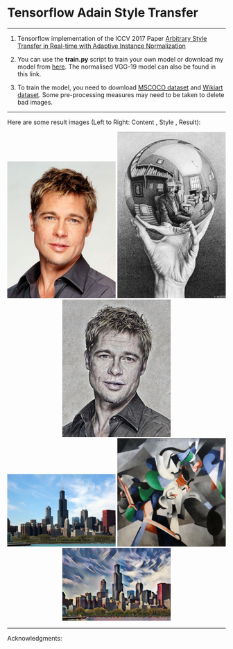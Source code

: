 # Tensorflow Adain Style Transfer

------

1. Tensorflow implementation of the ICCV 2017 Paper [Arbitrary Style Transfer in Real-time with Adaptive Instance Normalization](https://arxiv.org/abs/1703.06868)

2. You can use the  <b>train.py</b> script to train your own model or download my model from [here](https://drive.google.com/drive/folders/1YV57U7U8Aiq2QfBEDflmO3dwuWlBMhOe?usp=sharing). The normalised VGG-19 model can also be found in this link.

3. To train the model, you need to download [MSCOCO dataset](http://cocodataset.org/#download) and [Wikiart dataset](https://www.kaggle.com/c/painter-by-numbers). Some pre-processing measures may need to be taken to delete bad images.

------

Here are some result images (Left to Right: Content , Style , Result):

<div align="center">
   <img src="./images/content/brad_pitt.jpg" width=250,height=250>
   <img src="./images/style/escher_sphere.jpg" width=250,height=250>
   <img src="./output/escher_sphere_brad_pitt.jpg" width=250,height=250>
</div>

<div align="center">
   <img src="./images/content/chicago.jpg" width=250,height=250>
   <img src="./images/style/udnie.jpg" width=250,height=250>
   <img src="./output/udnie_chicago.jpg" width=250,height=250>
</div>


------

Acknowledgments:
